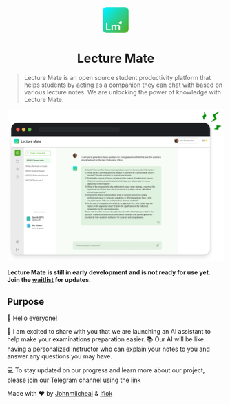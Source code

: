 <div align="center">
  <img src="./public/logo.png" alt="lecture mate logo" width="60px" />
  <h1>Lecture Mate</h1>
</div>

> Lecture Mate is an open source student productivity platform that helps students by acting as a companion they can chat with based on various lecture notes. We are unlocking the power of knowledge with Lecture Mate.

![Noodle Preview](https://github.com/johnmiicheal/lecturemate/blob/main/public/mock.png?raw=true)

**Lecture Mate is still in early development and is not ready for use yet. Join the [waitlist](https://docs.google.com/forms/d/e/1FAIpQLSd0z5h-9jIpsp4jP3gaXEsiaJDy0A-gFjmGYjS3DuL_Do2cEA/viewform) for updates.**

## Purpose

👋 Hello everyone!

🤖 I am excited to share with you that we are launching an AI assistant to help make your examinations preparation easier. 📚 Our AI will be like having a personalized instructor who can explain your notes to you and answer any questions you may have.

💻 To stay updated on our progress and learn more about our project, please join our Telegram channel using the [link](https://t.me/NEARCommunity)
<!--
## Features

- 📁 Module/Subject Management
- 📒 Note taking
- 🗄️ Task Management
- ✅ Assignment grade calculator
- ⚡️ Flash cards
- 🤖 Powerful AI automations
- 📆 Timetable
- 📈 Insights
- 🧠 Mind maps

-->

Made with ❤ by [Johnmiicheal](https://github.com/Johnmiicheal) & [Ifiok](https://github.com/ifiokabasiudo)
